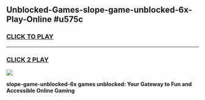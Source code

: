 
## Unblocked-Games-slope-game-unblocked-6x-Play-Online #u575c
<h3>
<a href="https://news.freeplayer.one?title=slope-game-unblocked-6x&ref=3">CLICK TO PLAY</a></h3>
<hr>

<h3>
<a href="https://news.freeplayer.one?title=slope-game-unblocked-6x&ref=3">CLICK 2 PLAY</a>
  
</h3>

<a href="https://news.freeplayer.one?title=slope-game-unblocked-6x&ref=3"><img src="https://clearcache.store/games.png"></a>


**slope-game-unblocked-6x games unblocked: Your Gateway to Fun and Accessible Online Gaming**
